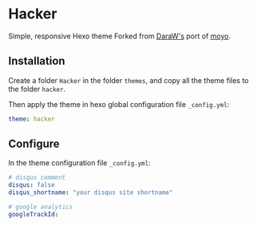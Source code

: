 # Hacker
Simple, responsive Hexo theme
Forked from [DaraW's](http://blog.daraw.cn/) port of [moyo](http://liuxinyu.me/).

## Installation
Create a folder `Hacker` in the folder `themes`, and copy all the theme files to the folder `hacker`.  

Then apply the theme in hexo global configuration file `_config.yml`:

```yaml
theme: hacker
```

## Configure
In the theme configuration file `_config.yml`:

```yaml
# disqus comment
disqus: false
disqus_shortname: "your disqus site shortname"

# google analytics
googleTrackId:
```
